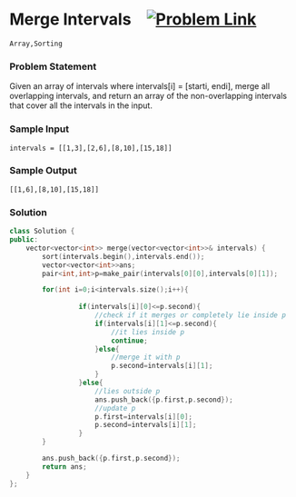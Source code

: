 
# Merge Intervals &ensp;  [![Problem Link](https://img.shields.io/badge/-LeetCode-FFA116?style=for-the-badge&logo=LeetCode&logoColor=black)](https://leetcode.com/problems/merge-intervals/description/)

```
Array,Sorting
``` 
### Problem Statement 
Given an array of intervals where intervals[i] = [starti, endi], merge all overlapping intervals, and return an array of the non-overlapping intervals that cover all the intervals in the input.
### Sample Input
```
intervals = [[1,3],[2,6],[8,10],[15,18]]
```
### Sample Output
```
[[1,6],[8,10],[15,18]]
```

### Solution
```cpp
class Solution {
public:
    vector<vector<int>> merge(vector<vector<int>>& intervals) {
        sort(intervals.begin(),intervals.end());
        vector<vector<int>>ans;
        pair<int,int>p=make_pair(intervals[0][0],intervals[0][1]);

        for(int i=0;i<intervals.size();i++){
               
                 if(intervals[i][0]<=p.second){
                     //check if it merges or completely lie inside p
                     if(intervals[i][1]<=p.second){
                         //it lies inside p
                         continue;
                     }else{
                         //merge it with p
                         p.second=intervals[i][1];
                     }
                 }else{
                     //lies outside p
                     ans.push_back({p.first,p.second});
                     //update p
                     p.first=intervals[i][0];
                     p.second=intervals[i][1];
                 }
        }

        ans.push_back({p.first,p.second});
        return ans;
    }
};
```